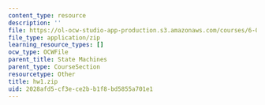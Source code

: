 ```yaml
---
content_type: resource
description: ''
file: https://ol-ocw-studio-app-production.s3.amazonaws.com/courses/6-01sc-introduction-to-electrical-engineering-and-computer-science-i-spring-2011/2028afd5cf3ece2bb1f8bd5855a701e1_hw1.zip
file_type: application/zip
learning_resource_types: []
ocw_type: OCWFile
parent_title: State Machines
parent_type: CourseSection
resourcetype: Other
title: hw1.zip
uid: 2028afd5-cf3e-ce2b-b1f8-bd5855a701e1
---
```

